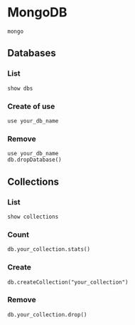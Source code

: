 # MongoDB

    mongo

## Databases

### List

    show dbs

### Create of use

    use your_db_name

### Remove

    use your_db_name
    db.dropDatabase()

## Collections

### List

    show collections

### Count

    db.your_collection.stats()

### Create

    db.createCollection("your_collection")

### Remove

    db.your_collection.drop()
